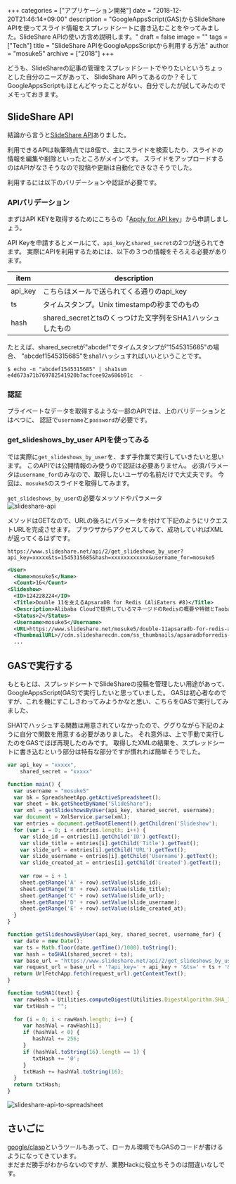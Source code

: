 +++
categories = ["アプリケーション開発"]
date = "2018-12-20T21:46:14+09:00"
description = "GoogleAppsScript(GAS)からSlideShare APIを使ってスライド情報をスプレッドシートに書き込むことをやってみました。SlideShare APIの使い方含め説明します。"
draft = false
image = ""
tags = ["Tech"]
title = "SlideShare APIをGoogleAppsScriptから利用する方法"
author = "mosuke5"
archive = ["2018"]
+++

どうも、SlideShareの記事の管理をスプレッドシートでやりたいというちょっとした自分のニーズがあって、
SlideShare APIってあるのか？そしてGoogleAppsScriptもほとんどやったことがない、自分でしたが試してみたのでメモっておきます。
<!--more-->

## SlideShare API
結論から言うと[SlideShare API](https://www.slideshare.net/developers)ありました。

利用できるAPIは執筆時点では8個で、主にスライドを検索したり、スライドの情報を編集や削除といったところがメインです。
スライドをアップロードするのはAPIがなさそうなので投稿や更新は自動化できなさそうでした。

利用するには以下のバリデーションや認証が必要です。

### APIバリデーション
まずはAPI KEYを取得するためにこちらの「[Apply for API key](https://www.slideshare.net/developers/applyforapi)」から申請しましょう。

API Keyを申請するとメールにて、`api_key`と`shared_secret`の2つが送られてきます。
実際にAPIを利用するためには、以下の３つの情報をそろえる必要があります。

|item|description|
|---|---|
|api_key|こちらはメールで送られてくる通りのapi_key|
|ts|タイムスタンプ。Unix timestampの秒までのもの|
|hash|shared_secretとtsのくっつけた文字列をSHA1ハッシュしたもの|

たとえば、shared_secretが"abcdef"でタイムスタンプが"1545315685"の場合、
"abcdef1545315685"をsha1ハッシュすればいいということです。

```
$ echo -n "abcdef1545315685" | sha1sum
e4d673a71b769782541920b7acfcee92a686b91c  -
```

### 認証
プライベートなデータを取得するような一部のAPIでは、上のバリデーションとはべつに、
認証で`username`と`password`が必要です。

### get_slideshows_by_user APIを使ってみる
では実際に`get_slideshows_by_user`を、まず手作業で実行していきたいと思います。
このAPIでは公開情報のみ使うので認証は必要ありません。
必須パラメータは`username_for`のみなので、取得したいユーザの名前だけで大丈夫です。
今回は、`mosuke5`のスライドを取得してみます。

`get_slideshows_by_user`の必要なメッソドやパラメータ  
![slideshare-api](/image/slideshare_api_by_user.png)

メソッドはGETなので、URLの後ろにパラメータを付けて下記のようにリクエストURLを完成させます。
ブラウザからアクセスしてみて、成功していればXMLが返ってくるはずです。

```
https://www.slideshare.net/api/2/get_slideshows_by_user?api_key=xxxxx&ts=1545315685&hash=xxxxxxxxxxxx&username_for=mosuke5
```

```xml
<User>
  <Name>mosuke5</Name>
  <Count>16</Count>
<Slideshow>
  <ID>124228224</ID>
  <Title>Double 11を支えるApsaraDB for Redis (AliEaters #8)</Title>
  <Description>Alibaba Cloudで提供しているマネージドのRedisの概要や特徴とTaobao内での利用について少しだけ触れます。元ネタはAlibaba Cloudの国際チームが投稿しているブログです。</Description>
  <Status>2</Status>
  <Username>mosuke5</Username>
  <URL>https://www.slideshare.net/mosuke5/double-11apsaradb-for-redis-alieaters-8</URL>
  <ThumbnailURL>//cdn.slidesharecdn.com/ss_thumbnails/apsaradbforredis-181128061230-thumbnail.jpg?cb=1543385711</ThumbnailURL>
  ...
```

## GASで実行する
もともとは、スプレッドシートでSlideShareの投稿を管理したい用途があって、
GoogleAppsScript(GAS)で実行したいと思っていました。
GASは初心者なのですが、これを機にすこしさわってみようかなと思い、こちらをGASで実行してみました、

SHA1でハッシュする関数は用意されていなかったので、ググりながら下記のように自分で関数を用意する必要がありました。
それ意外は、上で手動で実行したのをGASでほぼ再現したのみです。
取得したXMLの結果を、スプレッドシートに書き込むという部分は特有な部分ですが慣れれば簡単そうでした。

```javascript
var api_key = "xxxxx",
    shared_secret = "xxxxx"

function main() {
  var username = "mosuke5"
  var bk = SpreadsheetApp.getActiveSpreadsheet();
  var sheet = bk.getSheetByName("SlideShare");
  var xml = getSlideshowsByUser(api_key, shared_secret, username);
  var document = XmlService.parse(xml);
  var entries = document.getRootElement().getChildren('Slideshow');
  for (var i = 0; i < entries.length; i++) {
    var slide_id = entries[i].getChild('ID').getText();
    var slide_title = entries[i].getChild('Title').getText();
    var slide_url = entries[i].getChild('URL').getText();
    var slide_username = entries[i].getChild('Username').getText();
    var slide_created_at = entries[i].getChild('Created').getText();
    
    var row = i + 1
    sheet.getRange('A' + row).setValue(slide_id);
    sheet.getRange('B' + row).setValue(slide_title);
    sheet.getRange('C' + row).setValue(slide_url);
    sheet.getRange('D' + row).setValue(slide_username);
    sheet.getRange('E' + row).setValue(slide_created_at);
  }
}

function getSlideshowsByUser(api_key, shared_secret, username_for) {
  var date = new Date();
  var ts = Math.floor(date.getTime()/1000).toString();
  var hash = toSHA1(shared_secret + ts);
  var base_url = "https://www.slideshare.net/api/2/get_slideshows_by_user";
  var request_url = base_url + '?api_key=' + api_key + '&ts=' + ts + '&hash=' + hash + '&username_for=' + username_for;
  return UrlFetchApp.fetch(request_url).getContentText();
}

function toSHA1(text) {
  var rawHash = Utilities.computeDigest(Utilities.DigestAlgorithm.SHA_1, text);
  var txtHash = "";
  
  for (i = 0; i < rawHash.length; i++) {
	 var hashVal = rawHash[i];
	 if (hashVal < 0) {
		hashVal += 256;
	 }
	 if (hashVal.toString(16).length == 1) {
		txtHash += '0';
	 }
	 txtHash += hashVal.toString(16);
  }
  return txtHash;
}
```

![slideshare-api-to-spreadsheet](/image/slideshare_api_to_spreadsheet.png)

## さいごに
[google/clasp](https://github.com/google/clasp)というツールもあって、ローカル環境でもGASのコードが書けるようになってきています。  
まだまだ勝手がわからないのですが、業務Hackに役立ちそうのは間違いなしです。